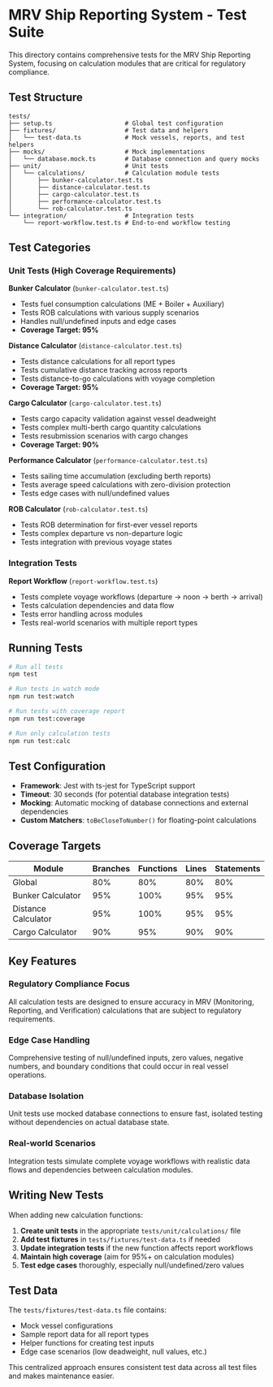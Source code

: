 # MRV Ship Reporting System - Test Suite

This directory contains comprehensive tests for the MRV Ship Reporting System, focusing on calculation modules that are critical for regulatory compliance.

## Test Structure

```
tests/
├── setup.ts                    # Global test configuration
├── fixtures/                   # Test data and helpers
│   └── test-data.ts            # Mock vessels, reports, and test helpers
├── mocks/                      # Mock implementations
│   └── database.mock.ts        # Database connection and query mocks
├── unit/                       # Unit tests
│   └── calculations/           # Calculation module tests
│       ├── bunker-calculator.test.ts
│       ├── distance-calculator.test.ts
│       ├── cargo-calculator.test.ts
│       ├── performance-calculator.test.ts
│       └── rob-calculator.test.ts
└── integration/                # Integration tests
    └── report-workflow.test.ts # End-to-end workflow testing
```

## Test Categories

### Unit Tests (High Coverage Requirements)

**Bunker Calculator** (`bunker-calculator.test.ts`)
- Tests fuel consumption calculations (ME + Boiler + Auxiliary)
- Tests ROB calculations with various supply scenarios
- Handles null/undefined inputs and edge cases
- **Coverage Target: 95%**

**Distance Calculator** (`distance-calculator.test.ts`)
- Tests distance calculations for all report types
- Tests cumulative distance tracking across reports
- Tests distance-to-go calculations with voyage completion
- **Coverage Target: 95%**

**Cargo Calculator** (`cargo-calculator.test.ts`)
- Tests cargo capacity validation against vessel deadweight
- Tests complex multi-berth cargo quantity calculations
- Tests resubmission scenarios with cargo changes
- **Coverage Target: 90%**

**Performance Calculator** (`performance-calculator.test.ts`)
- Tests sailing time accumulation (excluding berth reports)
- Tests average speed calculations with zero-division protection
- Tests edge cases with null/undefined values

**ROB Calculator** (`rob-calculator.test.ts`)
- Tests ROB determination for first-ever vessel reports
- Tests complex departure vs non-departure logic
- Tests integration with previous voyage states

### Integration Tests

**Report Workflow** (`report-workflow.test.ts`)
- Tests complete voyage workflows (departure → noon → berth → arrival)
- Tests calculation dependencies and data flow
- Tests error handling across modules
- Tests real-world scenarios with multiple report types

## Running Tests

```bash
# Run all tests
npm test

# Run tests in watch mode
npm run test:watch

# Run tests with coverage report
npm run test:coverage

# Run only calculation tests
npm run test:calc
```

## Test Configuration

- **Framework**: Jest with ts-jest for TypeScript support
- **Timeout**: 30 seconds (for potential database integration tests)
- **Mocking**: Automatic mocking of database connections and external dependencies
- **Custom Matchers**: `toBeCloseToNumber()` for floating-point calculations

## Coverage Targets

| Module | Branches | Functions | Lines | Statements |
|--------|----------|-----------|-------|------------|
| Global | 80% | 80% | 80% | 80% |
| Bunker Calculator | 95% | 100% | 95% | 95% |
| Distance Calculator | 95% | 100% | 95% | 95% |
| Cargo Calculator | 90% | 95% | 90% | 90% |

## Key Features

### Regulatory Compliance Focus
All calculation tests are designed to ensure accuracy in MRV (Monitoring, Reporting, and Verification) calculations that are subject to regulatory requirements.

### Edge Case Handling
Comprehensive testing of null/undefined inputs, zero values, negative numbers, and boundary conditions that could occur in real vessel operations.

### Database Isolation
Unit tests use mocked database connections to ensure fast, isolated testing without dependencies on actual database state.

### Real-world Scenarios
Integration tests simulate complete voyage workflows with realistic data flows and dependencies between calculation modules.

## Writing New Tests

When adding new calculation functions:

1. **Create unit tests** in the appropriate `tests/unit/calculations/` file
2. **Add test fixtures** in `tests/fixtures/test-data.ts` if needed
3. **Update integration tests** if the new function affects report workflows
4. **Maintain high coverage** (aim for 95%+ on calculation modules)
5. **Test edge cases** thoroughly, especially null/undefined/zero values

## Test Data

The `tests/fixtures/test-data.ts` file contains:
- Mock vessel configurations
- Sample report data for all report types
- Helper functions for creating test inputs
- Edge case scenarios (low deadweight, null values, etc.)

This centralized approach ensures consistent test data across all test files and makes maintenance easier.